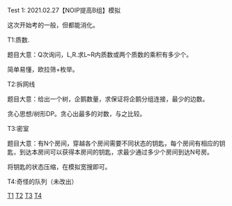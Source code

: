 Test 1: 2021.02.27【NOIP提高B组】模拟

这次开始考的一般，但都能消化。

T1:质数.

题目大意：Q次询问，L,R.求L~R内质数或两个质数的乘积有多少个。

简单易懂，欧拉筛+枚举。

T2:拆网线

题目大意：给出一个树，企鹅数量，求保证将企鹅分组连接，最少的边数。

贪心思想/树形DP。贪心出最多的对数，与之比较。

T3:密室

题目大意：有N个房间，穿越各个房间需要不同状态的钥匙，每个房间有相应的钥匙，到达本房间可以获得本房间的钥匙，求最少通过多少个房间到达N号房。

将钥匙的状态压缩，在模拟宽搜即可。

T4:奇怪的队列（未改出）

[T1](https://gmoj.net/senior/#main/show/5458)
[T2](https://gmoj.net/senior/#main/show/5455)
[T3](https://gmoj.net/senior/#main/show/5459)
[T4](https://gmoj.net/senior/#main/show/5456)
